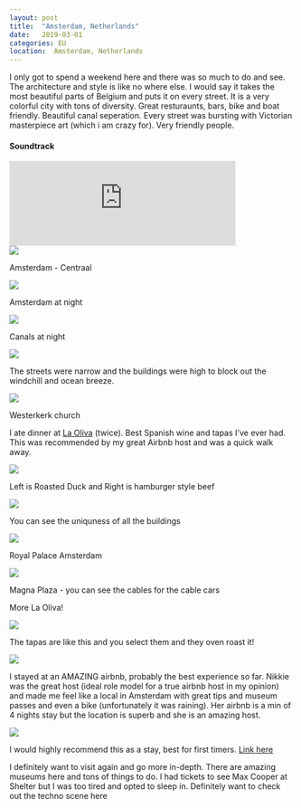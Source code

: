 ```yaml
---
layout: post
title:  "Amsterdam, Netherlands"
date:   2019-03-01
categories: EU
location:  Amsterdam, Netherlands
---
```


I only got to spend a weekend here and there was so much to do and see. The architecture and style is like no where else. I would say it takes the most beautiful parts of Belgium and puts it on every street. It is a very colorful city with tons of diversity. Great resturaunts, bars, bike and boat friendly. Beautiful canal seperation. Every street was bursting with Victorian masterpiece art (which i am crazy for). Very friendly people.

<div class="center">
<h4>Soundtrack</h4>
<iframe width="400vw" height="auto" src="https://www.youtube.com/embed/QMgneJLncWU" frameborder="0" allow="accelerometer; autoplay; encrypted-media; gyroscope; picture-in-picture" allowfullscreen></iframe>
</div>

<div class="post-image">
    <img src="https://lh3.googleusercontent.com/RQPjrc3cwMvl8Lud4CcV3nkEj9ZU_xBcJvRwYFlFrIUk7P29Smi9d7NkSEMss0EDMEOBKTT-7WkUjddFtBcN_RjD2dSlMk0W7KNNqDgEj4NXiod_azb0fxxLfQaan0o228kf4okc0X9rBfgFoHXiBTFEGNO6F2nPZrNOGYv-p_zq6EZQr2Yolnn_40NIq6BceHlVeZtiSTL6DD_0Wp9ZwFK0KDV8izH8ihsmqrD-KfFgNwq1e8XLatlOrHRYRAvw1qer3gO6NPBu6ooga-o7ItpqBhgkcAQsmM8EH7UuLfvl8DanLO9Jmgz2C39fid3GNLbaZivSMFMf0JzMIO2FCf7-imABhSNCHPCpaV9_yil0y1v-Kg14uu3xiBp2TfgOdWrv4sNx6h1Nta3qwR2Sadwsz61n0JZfLTp02fLJ-SwEUXVKIpl-p4Un1vYORRyUCDeoNzeXbAQ080ZFbewV2l3SR65USBLgVjsGJUe4dSceI2EZP7C0FhseVzDOH72G7vCdmJFgrFGanfN4KDA_zdFTynVFkidKLMwFXMx6p_xVi-2adZbcIsr4r4_kdKuFJTmvphF_TaNrUK2tmV_K6HEIvaSUWu6dvTa_JuGjZtdkT6l8qCABaUuEg2pfi-00zLAyTDrLvanoqyouU-Bcf93uk4YWTxBAf_u4EuAHzyJZUwmgdsmbFuUwjocTUfAY_o0p52VAUwU-5VLinAY=w1612-h1210-no
    "/>
    <p class="post-image-caption">Amsterdam - Centraal</p>
</div>

<div class="post-image">
    <img src="
https://lh3.googleusercontent.com/smZTy02dpNWOBBDcVc7m2BETutXMxhxA1bg0iicrZ3q1pkRSMjeQUdgSTOs1gGQ2Dgoh8c4QSQI2zpTMJcx0RKHY7QRCo9GGwp6xc4MezrPD6p6IR9OgEdbVdlMhePCgu0ldFPY4lC_z0trJU4uUIhcRfvKw77okZJKuNIvYZKgP0NNmigie3fAgKsvHtjLEyBM6_U3jEBXUoxCZzSXT5D2kgibincS2N5o4Ym5-DtNiJhEcQ8h0WV-DK2u8bq6w5es36MUG10iFCK3QfKM3hVzxv_84CaUVwmxtVvHIbTTSsNCExoKTZHwa5GFSRKgbDcPDvWyvzlzS-fscnKTkZF1q-V4Mnu8kMHM0-9oHXK5u5y7R6mG3ZTURLWFbr7TDtpt15-vLqUwmDTA39gPF2Bop8p26Pktw7zvfo84O2Tcdi9Vp8FD9s4w_ZJkn4rJuuvaOKZtnDq_XRyuvEPLIbwL59WfAv8UMcEndLdURuAJKe0P7roCAicxEgnnDLTN4nPZmRi4DlW611iNR1oVTct5zCheaa2KSPR52vKDOylqifyZqis-KAUGwJcwjpxaHggE4tgdEokc7oUmWajtIUUc1GBoHbT_B1f7GmEvObXAvrAkg_hmx6xp6G5J4eYyatlX-sMiVpo95Qs6_6HrPuymn08sE2hfHHP9pdP5BgfbRMCUGgL_sjT6p6tERz9-Lf52XEpeOeKlBq51xvqQ=w2128-h1596-no    "/>
    <p class="post-image-caption">Amsterdam at night</p>
</div>

<div class="post-image">
    <img src="
https://lh3.googleusercontent.com/LVjHfABnpnwC2bp6vqSCqaaNhvaDaN5Z5CKk6mS8Mlq3jaun9HWpYxf5Q2QaKhdT-0P0MNKPtYXVLPB1Z0L-FzmPO_QpX9_km0WVPv-laD-MoS3dV59YLuyYMi90DdVWzrzHd3aLx7eNIntmcULrScdw2Vf1RoI0zssIX7FZHsB_kq-s4QV7lk_2Au39JgFFG5o_g-KONnZ8gCaPTLgD0BVoQcO6TpaGosUIMxVWVzS8IBS_xI8AUDAzRr3rzve4cPIqzg8AAbiETjPL2cQv-x6ZvgoFJGtbYullzS_6CgiVDLjjX6ePxYs0AWWoUdzGVptRiGmP64cdcTqJM8jTjNcuj_hTtv74AD7Za5__h2nm5-St3_Oby7MryH8PaTP9Fb4mNqz2mq18YV934_jPK7TBCJdhPSSHQCQrI2TR1HdT1gorP-5o33uAOVW1K7APddVqdwuqQ5lkUWIEvq_0aixULCuXm7-8PxMVAQ90_iVcLeT7mk65kOR_qFWNGYL59_CMFlRu4zIBN7uBRd_OZxSJYU7h4ujtEyAl4EkKIhn_AqPNUVaYk0sm5lNCVm2mGX3w4kMbM5nAhBDks2FlhttlexB02RyxVgLgW9iiohygekCZip-KlLY4s5-ZF-HStryqlKzHPV5n1rALnT1bHbZ_6OieqqjmcvPQll0YF170m7ipmwVDFtowVlfGlIkLQ-cRP32oqws027yYd24=w1804-h1354-no"/>
    <p class="post-image-caption">Canals at night</p>
</div>

<div class="post-image">
    <img src="
https://lh3.googleusercontent.com/sTJ6nn_GmKT3xdon3VDdqisNEeUpvs_Yhjmg2Ah9woeJAO-so0cpGdWBZh7g3Hezo82hWpyzjBCR8QmRP3n4RRximkDH-NOKkUNGRWU1ArSaIiGwVkQsFQERBijWhmVn0NIFpzjHlhsmpfLA54CMp5z6s5ejMM6WVam6FJaGLeaDyngCARNDgZrZZq9FZlJr-sPGUkLALNwkWkJHQBxhuCCMp4dNbFgCWTOiI7S-40eeZYMfvFSaTnZUnKXrDL8aij42oZ5E3X5sDlZYqZjNJ1CahCl9vVC54AS-kaOwqzH1PAB0SzBDz4n3sGtBl_pbGDl1qTe_4QIIAPFfiXs1_sUgZ99PgWb1JY559lSDLvLStIZRG94WbhMIxRpa2ywoEuPX4SFZnTo1-7n-HOYxM75fToYtZSodCma6PsZg8ydR85ZzD85tWOPEI_6V7pI-CmtQroccymfNcj17sNfxLU1k9X-V1KTzDe3Q4_I5UXU6FzAEs-h5xgnBE7iGy4bzpKrVnHTz7sdOFl6mXVtAVocPPQkJfXWyGxjSS1JeZ2QFULC_emBtOttYBGb5jAan5amJoAfT5Z4GumvW5vit8cO7l-DTEx4Ee-p4R9kXtG-IcgfTZFsDbU9BVN2a1B4RMymx1uBk7jhx87VqqcdTD7mElr9dQoL5OCSO2smhZhw00zs7ozK2OKTaGHXfSHG6WACIyBHfn_xzM1gCLuI=w1198-h1596-no"/>
    <p class="post-image-caption">The streets were narrow and the buildings were high to block out the windchill and ocean breeze.</p>
</div>

<div class="post-image">
    <img src="
https://lh3.googleusercontent.com/VcgHKnt8EsR8H7l5HwFHQAbDHAYKge0rDmOrdpAH2_kQPiUnspjCJC2jQpPNtwU3aIRTK6IZT4eSqYeyPl3VNJnCEly9hFwSHDax7rgBRR0b0nPms8NVbsZwYdC4Pq8jrlV33Aqyw1_UdiiXfXA32pGNzklvOgDaqcam6c00omjSg10CF5AsqzqxsX_TthvCPYSRAr9g9w2wVXwbTixBr8vCKdb8HWbcBrPVQSxwm0UmW2yToKh4KdfCgIxn66tXEsiSQ8wBm0FYaN79fiY4fqY1CiJUXVsIQowxa3hiT-47lHILI47ebwqXrriVN10jjUaQbR4CnQhIHuD3jiehQ_XoAQ-1dFhU6__acOuz_027X3Z-hfkU2ueZbTwgx6Byq4Bv2BkAELMxuR2TAtOD0DOTHv_jxyDAVGdTO8cCNXCI3uYwLwFccjskECap65cVCxs7xyT3-FhHI3xgl1LLeMUC6FEzwMz_mXR7KCeLWwPcJgMHCAnzIftfTZ1XBj5RlVmcSdOGJUtCQrSaMdxLdyd5yEnZCMFGjJX6i4hb64jAwTNdD81BP3Qov3utMD3wWKpHaP_p10veR0Mm0ivUV9QcfeIoR0Ae0rJZ0L57b9oiObMauUgDXPNLpP-Nq34aSJhNfxoSkvSOuT7LP5mernT78wNJ9eyxIE3gTByS3tdBxRYEtaGlt4yuCfr9vbEw7ZM8MjsqJc_AFx6gml8=w1198-h1596-no"/>
    <p class="post-image-caption">Westerkerk church</p>
</div>

<p>I ate dinner at <a href="https://www.tripadvisor.com/Restaurant_Review-g188590-d1059001-Reviews-La_Oliva-Amsterdam_North_Holland_Province.html">La Oliva</a>
 (twice). Best Spanish wine and tapas I've ever had. This was recommended by my great Airbnb host and was a quick walk away.</p>

<div class="post-image">
    <img src="
https://lh3.googleusercontent.com/r3r6QkXcTKWpMpLrSRWkX-RSB2Ttb8woqukwyRulnD1NTAj19iIIroCpm9Zks1sOgm0I3sJoRs5NQeuiCJUtonAk9oBCkdPN4wpI9zGqY9QE6phIjrUNIIOJs94KeNA3GkCxbiLfySfKhCGTwMTD1Hh81a7SMd6hVo4tQHotyqKwfprmtsUJXn5VoUQMZJcm-ZKZElrBfCh6qt-hAvetSY7RtQtARH1OFT5CshUrSYhKNEYE45EQJqwX58BEoI4RRJPJ2W86htBDJqMFRyfUIauhy0fRXNN78UvPZROSXe36xpO0u2PG0gHlMaszIZVIxMthUkTNtEK0gNskupnfYQYD-vSZtCRHA-fk9BA0dIXsbG7dxAje4y06IGvJwpPzqF37G56ahM_F5EQyE9G4Xf0AfBEzDZyU7pntlhqieYFEl7IkfawYVn2f94q4-TEDpWlXVYVkUrwgYLnw-ZCh7IhMGzPghRbCtfsC2MdDLo3YqEHlD0O8RCRPvXxikPxZVUNGaNSB-rNwplYWZ1SSYUYJb_0q1-__lynmmIh0w6tAS2ppHq3yqVtZ-2xKN2m-2dqdgcTNBQzdpb3K9dklNjoZQaWsZ6uUoCk0nNJgFaR3N2dXdc8BuuAiZ8dZd6nXEzEBvlO70-BPA9uhHVUg_xzdN2Xy3Qf3KZrRz1S_Mxw8MfxwRWsXs87cg-qexUAdIMXAwja1WCMsbqkGbDo=w1804-h1354-no"/>
    <p class="post-image-caption">Left is Roasted Duck and Right is hamburger style beef</p>
</div>

<div class="post-image">
    <img src="
https://lh3.googleusercontent.com/ANA77eHWaboNFRba44xQVW0Sle0WVDEDZsizrx0MeX9xpKbg5vAnlfPeN0Jb1Ikjq77d7b8vujRHXas36Z1ESilb5_UGOiAmpktqNXvPVPngwynsdABHp-IAa7uBjCxXJPMntfaaWyCO3P4W7UcpTkJ87fsCHhYx_B8G8at6zMwNwtXgeoDsysaCR1qGbwyWpMtvJeXfGQSlodWCPiEuk6LvJCr_m5-FyfROL8_YmjULnkTByiiEDfaf_EN2SQWnujzWqhwLf7wUHrkL_QWrOV7n-q-vVk9yvCO1rz_txNmHMzBzI2Qzt8AhDEAkAWTzD1xVAAvMO3smyEavD3Ndne6y-G-qHycBsSYoDXFatvl0rQYb6hAXWi-9siKxc3k7wAG4raVD85rEXd5qZxFIK-3uS8q5ZhEPf4QaYM5mD7D3QE3j-kFVYhM02q50XhpdUX-TJYxyxCucdQqQT8Djb9yhCKbPoTnibTelfsmDLabVtPEuMhc7ZPSaBO8BQ9lMyml7b7cl6G_xXbLPeblV6PA4ECOqKhE4N_K2g5XMSmGCB_lOyDztihD_3hV5pYMyexYvYgtEKtonLGOqYGGXorxvzHyy35pu6sfqkcvWGc3qDLnOvWP5WIAg-YNacTV8S5DQ47AVPfD13NJk_oZqw9CSLp4vJDfxMONxkKS5dGYM3PWGFokjJMycSTN2DNcpbwPpEGHKw01Gyaxz37I=w972-h730-no"/>
    <p class="post-image-caption">You can see the uniquness of all the buildings</p>
</div>

<div class="post-image">
    <img src="
https://lh3.googleusercontent.com/Ug-xhvVsBwGfxcsJdqZBUlRjkxVTD0-KZ86zfvH7WWfevdfPJCNn4KwnGrrdYVzEvHBYWDgUvZ7h9hFo6mKiqcybagTVb8xUKfEFDDgdRUq3Fib9iGIe6oei8-doErjDkwk_rhwOAn787xGRWpXP0bKhpPzHfNZ8Pu3ldvxHUEQ09ZpspaWnO_7cXf_dbPdSNNLkcscLjPeKF69PcpVTz9eMxJ5BsfbwTKQvw4-SCuZ7gJKYRSuAPIMbVdNvdAmN77E4pNl68JWvUafnDC814oanX2phOC28Od0tVDoSXNEpC3xYAZUjZpCzESrkNCp6e1uXAxxo2Duda2Hpoq4tzqwS3jISiV-MfoBzlM5-MSVFIHu75_gPcPwgSsId9CQyBfPt8YZbbD6Zmy7qmUZbQIHoYZ-_DBYFpzVJpY0x_MpG7yEkAL_tJuLV-Whq9vMR-ORrJkS4WsVPGCFsMEi_xJJJxEG72hPzd2f8YXusGNGZ9DU-pNtoNL5jzES3Qb7cLUila7NSrLudIYRxByEcUPCHAOJ96OtcQd1c3wXmLIqx-ZOmWBsRMOfR8tZR7x94gGB_y2dlNkkL7pUuY402xmalwYuW5O9LI2EMvOud5a_7DtRLBQinZam42nD1RB_2uNEq6gEhdOLBUMBZxqGrqcaT1SU36NOjNNRLRnFu1dBBZzFMV8Lcm9qoAyUuHGJmhvajV80s0p7bMYzcUCo=w972-h730-no"/>
    <p class="post-image-caption">Royal Palace Amsterdam</p>
</div>

<div class="post-image">
    <img src="
https://lh3.googleusercontent.com/VVWn0PiCWMTz4pWVtH8iQarit5dvfXyh-HMnGaErbsoXTQP4O3ZKWHO1zA-LQSQFXflZWFOw6SehCEUsuQkmhoI9eVWHs6IiYzmjDddaO4FFtMLdKtP01Xk0zDsKRZobkv0lK4tBu5CARKPbNIV3B1hV4r72N10fDskGdIV4FKdM9rcAWMV54nbEGsuhXYhZAA2dy1x1iq_zfB0F-KbD_iQ44IR9P8kmrEcrsK1QgNfeyI1jE3SVok603Y2MVJJI3YnN3sm-K9CGUFA_-6HRfUOztkl9Zf58cjTwogLCN9gBdjiej21QS6-ijUUVQJkRk-10swlBMKq_1pm009VaGpcrb2Mtn6OD-dZcwqB7Hhzjf7CePan4PToqq8v0AhLkDCTE4Wx8-fSVNbWfAis_C1otmcqRi7PRBIX0HvtC_Ufu6YbtT00jtxd0uoj4XyU4prahdliv5C84Sfv92lHo6FjnE--GoaPIcol3suJOj00x2K-E0HnCnjETAec8qEJCh1aycRV0c6pNvpy7UBeYuYJZgTW33NmCO7KThnR5BeCVq988BYih3bhW8ZDj0n_CLTW0VgIdlBKs8tmA3DYH1gU-laM2YG9BNMXDZD5lyjFMndoiuBl454dmAIgfKTt1PX8mWrJyOqOEwbsQwfr1xDbC7AKfJtJt29zxPaDL7FtkU_4_8g_9Ca9o3zfl3pNYmONFYFIZyAK-L4Cv7LU=w1804-h1354-no"/>
    <p class="post-image-caption">Magna Plaza - you can see the cables for the cable cars</p>
</div>




<p>More La Oliva!</p>
<div class="post-image">
    <img src="
https://lh3.googleusercontent.com/XBcLv-wengiaBHNB3T6DHLp6QqgxKC8LI75QbHz1qZUkro0VYQ0Tq-M5XoRSplL4j9rBjJtZBwdBk931zxozLQNV5PjUpMu0nnndIPlqa2cCBCbBhwsPU3Q2pBKZFEIYpNw0oAu-75HZatoevwF8Ztg1ao5mTlRt6EswQMrh4NDUP_Qrfzz542n8nzJH03YV1jWB5X8gtasyLCQhdlR-TTf7NqdLq7-DlVq2I6-sEQGKQ_s_7DSJLV36XnJW4_wPZcj_s8ikt9arjbUmDaGL7RAfoPkFIRPVcgjxYBzOsSoKerfdkTOc62CPLmAJ5o_pL470tUqvUdHtcHZDbItwdi7FpdHTN511WuiTjno3aJv9RDd4v1pfIPM2IRCUSrX5p5jbQ18iAAp1dIUkpB206t2seUtd4W7gOqjRUSH9CyIoaXZR9UJzTe9zL2G3dpDBZPtFGJFctsS_BCfvCPvcj_eYjhArjUhBwIeQYq2On66e3BBTZrBbJ8iulo_Hdtp8XJlTW_MZBjm7eToBYKN17ep4iyIobFdscQOMTJ9Sa3ZKHvb3ibyKQzXhpF5CISlEM5frJz9eHsfgx6ygrrtgouLdYBLr7H5baluITlTJLbNEhk-0g0t1Qoc3VcA6qrwRm_JJZI-aYqnIvZcIoKYx_MV8Q4HAUqCmjCqLUPXG369k9JXR-mWvxwWyiBvr543XcVZmhpHkRUKMhXwx4Tk=w1198-h1596-no"/>
    <p class="post-image-caption">The tapas are like this and you select them and they oven roast it!</p>
</div>

<div class="post-image">
    <img src="https://lh3.googleusercontent.com/9sxRike9GVC_FEUlJ0Ungvcl1ia0lvAtbwbhP_qYbhJxzE5KzcWBofUkkA0I-yAKYmDnTg6xSqJtgbieeIWP_fz1IAWIiMjch849_E0qxq3dJUuz31DR5ZoY66n7KTYRzl53Wrjz5IwO9Tvp7xNhPOh2uALM6dTSFb_kKhiXLjGfJt0eIvrN18WGsRgXGSw1pDlyis2oUTS_WmmXPMXQXptNJrK_631cScMa9q-TTsd28P2tj5q_rSgiT6dan1pbr9BKQ9mMjVDhfyI5y5XoUKL2bi8uTNH-k1wmfvCaYDSOpVTlTTlp7Utx3KlsUP58-42-mjduP3rVWWJ2AhUcUQR0lib-1fURm7IBvwFAqcy15MdSiuSxNEsCsyiW_0mH5ARvi5mCIAJJy99CrDFOBKZK6NQguimn8cRKA0gDsoKw53ByI0cbgRU0WNstDIqsSGZiT5Ik7peU-id8l_2Uzov9Wq2NgKj9u3Wd3F6tp7AtUWfKcDu0gF7QsDJ9fr2yplFx-oQuP6rLRZpNkrcunekvMZ89Yb6WwfF0jo4Lg3nZDuFf5TiwDgYvGlfEGpEMnDSj35pRXU4Lmu-dG31BBQKZU7NUFdL5l-wweBX0TdmpGm9augmrdrcrjYygR1TKJRT34rz0OLhetg38M4wixcV1qrAlYJ9ktgnBWzAL6DjrzeD6zXrwX7P5hfr-EZHkz7XA9Hnh_IvNs7FtzOk=w1804-h1354-no
"/>
</div>



I stayed at an AMAZING airbnb, probably the best experience so far. Nikkie was the great host (ideal role model for a true airbnb host in my opinion) and made me feel like a local in Amsterdam with great tips and museum passes and even a bike (unfortunately it was raining). Her airbnb is a min of 4 nights stay but the location is superb and she is an amazing host. 

<div class="post-image">
    <img src="
https://lh3.googleusercontent.com/7R48zIfKQbf4m6hj70Z2LhNeYD0rXA3N9wdlqDfYrNZSeYgYORpBuF3G9dK3uYdEVUtDcXe12-GHPgv189wQz1nSWgtF4ny4cq8ugOS4G5exSOm_i4nHpuZw5IV_e3IE_wedZQ40zqfZbQB9E59j93zkTzTSHv-0rd6vLs5e4cmalFyHD2111CWRmLRoftKdEfQ_tZTaTup1D77BInYH2TmgvE7hXGspH7TO88FoagH45T0kF3NCaHZX616R_VL2_Y-wA49Bzu-RHsLdjTo5uJ4AbCG1WYddB6oHROv7Kz4ldWnAkWYoBl0v3ZICRT6HtX2nVrsMoVPvT7JkJ5n-K3XZaZTXYYo-Eu2VSuRF3K9U4vCxzUNJ2JDHLPkYkuCjRdVUOsyfX1EYuxjuEOEdNI_uZBQKvutyZLHMP30FVJ0CWcOJ2tWzk4JUVJoW5v1hryG-Z0VIDe4Fdo7XW-6FHtJ31biegfHbptoGIVmOG0QFRQ9fsrUVb2QsfBBCV1ZzLMpd3pGja8_CgycOAkWCLvJEQzuSHiajhFIjtro5hbsNqVQ70V4e7Id5xOt4phHPNeH-4cVhh59ZFS4GtWfkbJuv9_kYfveGV6fMcXGfC7zq8x6qzO39pQiLcNwkjrP_VstuCHQSEFD04ZThOzcLpI7Ky1ZG_SlTTKUHqFx2d5r1FMiclN8WHh6BOWGRDtNkIvh82c7d5uxy_I3gtWc=w1612-h1210-no"/></div>

I would highly recommend this as a stay, best for first timers. <a href="https://www.airbnb.com/rooms/12065591?guests=1&adults=1" >Link here</a>

<p>I definitely want to visit again and go more in-depth. There are amazing museums here and tons of things to do. I had tickets to see Max Cooper at Shelter but I was too tired and opted to sleep in. Definitely want to check out the techno scene here</p>
